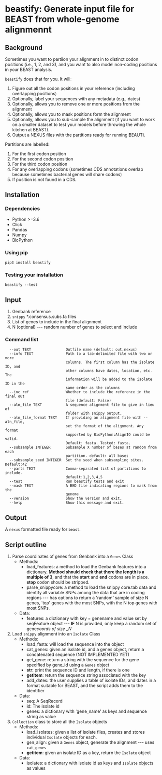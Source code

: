 # beastify: Generate input file for BEAST from whole-genome alignmennt

## Background

Sometimes you want to partiion your alignment in to distinct codon positions
(i.e., 1, 2, and 3), and you want to also model non-coding positions in your
BEAST analysis.

`beastify` does that for you. It will:

1. Figure out all the codon positions in your reference (including overlapping positions)
2. Optionally, label your sequences with any metadata (e.g., dates)
3. Optionally, allows you to remove one or more positions from the alignment
4. Optionally, allows you to mask positions form the alignment
5. Optionally, allows you to sub-sample the alignment (if you want to work on a smaller dataset to test your models before throwing the whole kitchen at BEAST).
6. Output a NEXUS files with the partitions ready for running BEAUTi.

Partitions are labelled:

1. For the first codon position
2. For the second codon position
3. For the third codon position
4. For any overlapping codons (sometimes CDS annotations overlap because sometimes bacterial genes will share codons)
5. If position is not found in a CDS.

## Installation

### Dependencies

- Python >=3.6
- Click
- Pandas
- Numpy
- BioPython

### Using pip

```
pip3 install beastify
```

### Testing your installation

```
beastify --test
```

## Input

1. Genbank reference
2. `snippy` \*.consensus.subs.fa files
3. List of genes to include in the final alignment
4. N (optional) --- random number of genes to select and include

### Command list

```
  --out TEXT                Outfile name (default: out.nexus)
  --info TEXT               Path to a tab-delimited file with two or more
                            columns. The first column has the isolate ID, and
                            other columns have dates, location, etc. The
                            information will be added to the isolate ID in the
                            same order as the columns
  --inc_ref                 Whether to include the reference in the final out
                            file (default: False)
  --aln_file TEXT           A sequence alignment file to give in lieu of
                            folder with snippy output.
  --aln_file_format TEXT    If providing an alignment file with --aln_file,
                            set the format of the alignment. Any format
                            supported by BioPython:AlignIO could be valid.
                            Default: fasta. Tested: fasta.
  --subsample INTEGER       Subsample X number of bases at random from each
                            partition. default: all bases
  --subsample_seed INTEGER  Set the seed when subsampling sites. Default:42
  --parts TEXT              Comma-separated list of partitions to include.
                            default:1,2,3,4,5
  --test                    Run beastify tests and exit
  --mask TEXT               A BED file indicating regions to mask from the
                            genome
  --version                 Show the version and exit.
  --help                    Show this message and exit.
```

## Output

A `nexus` formatted file ready for `beast`.

## Script outline

1. Parse coordinates of genes from Genbank into a `Genes` Class
   - Methods:
     - load_features: a method to load the Genbank features into a
       dictionary. **Method should check that there
       the length is a multiple of 3**, and that the
       **start** and **end** codons are in place. **stop**
       codon should be stripped.
     - parse_snippycore: a method to load the snippy core.tab data
       and identify all variable SNPs among the data that are in
       coding regions --- has options to return a 'random' sample
       of size N genes, 'top' genes with the most SNPs, with the
       N top genes with most SNPs.
   - Data:
     - features: a dictionary with key = genename and value
       set by seqFeature object --- **IF** N is provided, only
       keep a random set of gene*coords of size \_N*
2. Load `snippy` alignment into an `Isolate` Class
   - Methods:
     - load_fasta: will load the sequence into the object
     - cat_genes: given an isolate id, and a genes object,
       return a concatenated sequence (NOT IMPLEMENTED YET)
     - get_gene: return a string with the sequence for the gene specified
       by gene_id using a `Genes` object
     - **str**: print the sequence ID and length, if there is one
     - **getitem**: return the sequence string associated with the key
     - add_dates: the user supplies a table of isolate IDs, and dates in
       a format suitable for BEAST, and the script adds them to the
       identifier
   - Data:
     - seq: A SeqRecord
     - id: The isolate id
     - genes: a dictionary with 'gene_name' as keys and sequence string as
       value
3. `Collection` class to store all the `Isolate` objects
   - Methods:
     - load_isolates: given a list of isolate files, creates
       and stores individual `Isolate` objects for each.
     - gen_align: given a `Genes` object, generate the
       alignment --- uses `cat_genes`
     - **getitem**: given an isolate ID as a key, return the `Isolate`
       object
   - Data:
     - isolates: a dictionary with isolate id as keys and
       `Isolate` objects as values
